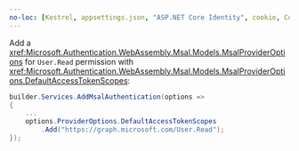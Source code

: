 ```yaml
---
no-loc: [Kestrel, appsettings.json, "ASP.NET Core Identity", cookie, Cookie, Blazor, "Blazor Server", "Blazor WebAssembly", "Identity", "Let's Encrypt", Razor, SignalR]
---
```

Add a <xref:Microsoft.Authentication.WebAssembly.Msal.Models.MsalProviderOptions> for `User.Read` permission with <xref:Microsoft.Authentication.WebAssembly.Msal.Models.MsalProviderOptions.DefaultAccessTokenScopes>:

```csharp
builder.Services.AddMsalAuthentication(options =>
{
    ...
    options.ProviderOptions.DefaultAccessTokenScopes
        .Add("https://graph.microsoft.com/User.Read");
});
```
